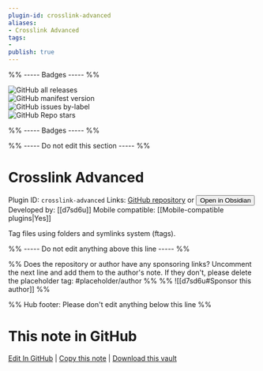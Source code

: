 ```yaml
---
plugin-id: crosslink-advanced
aliases:
- Crosslink Advanced
tags: 
- 
publish: true
---
```


%% ----- Badges ----- %%

![GitHub all releases](https://img.shields.io/github/downloads/d7sd6u/obsidian-crosslink-advanced/total?color=573E7A&logo=github&style=for-the-badge)   
![GitHub manifest version](https://img.shields.io/github/manifest-json/v/d7sd6u/obsidian-crosslink-advanced?color=573E7A&logo=github&style=for-the-badge)   
![GitHub issues by-label](https://img.shields.io/github/issues/d7sd6u/obsidian-crosslink-advanced/help%20wanted?color=573E7A&logo=github&style=for-the-badge)   
![GitHub Repo stars](https://img.shields.io/github/stars/d7sd6u/obsidian-crosslink-advanced?color=573E7A&logo=github&style=for-the-badge)

%% ----- Badges ----- %%

%% ----- Do not edit this section ----- %%

# Crosslink Advanced

Plugin ID: `crosslink-advanced`
Links: [GitHub repository](https://github.com/d7sd6u/obsidian-crosslink-advanced) or [<button id=HH>Open in Obsidian</button>](obsidian://show-plugin?id=crosslink-advanced)
Developed by: [[d7sd6u]]
Mobile compatible: [[Mobile-compatible plugins|Yes]]

Tag files using folders and symlinks system (ftags).

%% ----- Do not edit anything above this line ----- %% 

%% Does the repository or author have any sponsoring links? Uncomment the next line and add them to the author's note. If they don't, please delete the placeholder tag: #placeholder/author %%
%% ![[d7sd6u#Sponsor this author]] %%

%% Hub footer: Please don't edit anything below this line %%

# This note in GitHub

<span class="git-footer">[Edit In GitHub](https://github.dev/obsidian-community/obsidian-hub/blob/main/02%20-%20Community%20Expansions/02.05%20All%20Community%20Expansions/Plugins/crosslink-advanced.md "git-hub-edit-note") | [Copy this note](https://raw.githubusercontent.com/obsidian-community/obsidian-hub/main/02%20-%20Community%20Expansions/02.05%20All%20Community%20Expansions/Plugins/crosslink-advanced.md "git-hub-copy-note") | [Download this vault](https://github.com/obsidian-community/obsidian-hub/archive/refs/heads/main.zip "git-hub-download-vault") </span>
